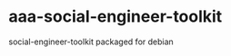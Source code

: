 aaa-social-engineer-toolkit
===========================

social-engineer-toolkit packaged for debian
